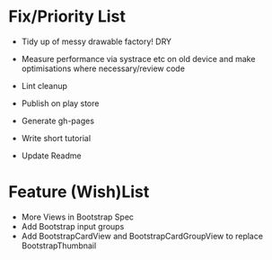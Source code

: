 Fix/Priority List
=============

* Tidy up of messy drawable factory! DRY
* Measure performance via systrace etc on old device and make optimisations where necessary/review code
* Lint cleanup

* Publish on play store
* Generate gh-pages
* Write short tutorial
* Update Readme

Feature (Wish)List
=============
* More Views in Bootstrap Spec
* Add Bootstrap input groups
* Add BootstrapCardView and BootstrapCardGroupView to replace BootstrapThumbnail
